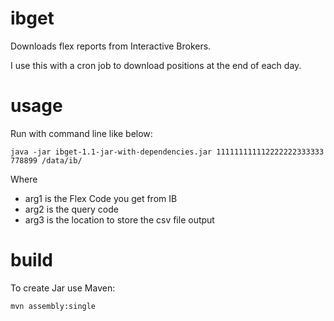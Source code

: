 # ibget
Downloads flex reports from Interactive Brokers. 

I use this with a cron job to download positions at the end of each day.

# usage
Run with command line like below:

    java -jar ibget-1.1-jar-with-dependencies.jar 111111111112222222333333  778899 /data/ib/

Where 
*   arg1 is the Flex Code you get from IB
*   arg2 is the query code
*   arg3 is the location to store the csv file output
    
# build
To create Jar use Maven:

    mvn assembly:single

    
